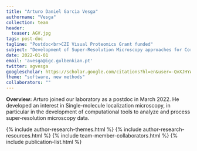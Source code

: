 ```yaml
---
title: "Arturo Daniel Garcia Vesga"
authorname: "Vesga"
collection: team
header:
  teaser: AGV.jpg
tags: post-doc
tagline: "Postdoc<br>CZI Visual Proteomics Grant funded"
subject: "Development of Super-Resolution Microscopy approaches for Correlative Light and Electron Microscopy"
date: 2022-01-01
email: 'avesga@igc.gulbenkian.pt'
twitter: agvesga
googlescholar: https://scholar.google.com/citations?hl=en&user=-QvXJHYAAAAJ
theme: "software, new methods"
collaborators: ""
---
```

<p align= "justify">
<p> <b>Overview:</b>
Arturo joined our laboratory as a postdoc in March 2022. He developed an interest in Single-molecule localization microscopy, in particular in the development of computational tools to analyze and process super-resolution microscopy data.

{% include author-research-themes.html %}
{% include author-research-resources.html %}
{% include team-member-collaborators.html %}
{% include publication-list.html %}
